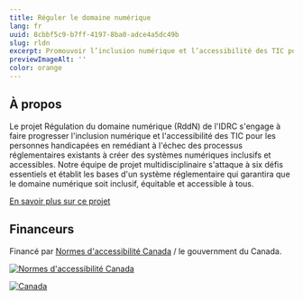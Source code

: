 ```yaml
---
title: Réguler le domaine numérique
lang: fr
uuid: 8cbbf5c9-b7ff-4197-8ba0-adce4a5dc49b
slug: rldn
excerpt: Promouvoir l’inclusion numérique et l’accessibilité des TIC pour les personnes handicapées en remédiant à l’échec des processus réglementaires existants à créer des systèmes numériques inclusifs et accessibles
previewImageAlt: ''
color: orange
---
```

## À propos

Le projet Régulation du domaine numérique (RddN) de l'IDRC s'engage à faire progresser l'inclusion numérique et l'accessibilité des TIC pour les personnes handicapées en remédiant à l'échec des processus réglementaires existants à créer des systèmes numériques inclusifs et accessibles. Notre équipe de projet multidisciplinaire s'attaque à six défis essentiels et établit les bases d'un système réglementaire qui garantira que le domaine numérique soit inclusif, équitable et accessible à tous.

[En savoir plus sur ce projet](https://wecount.inclusivedesign.ca/rldn)

## Financeurs

Financé par [Normes d'accessibilité Canada](https://accessibilite.canada.ca) / le gouvernment du Canada.

[![Normes d'accessibilité Canada](/assets/uploads/asc.png)](https://accessibilite.canada.ca/)

[![Canada](/assets/uploads/canada.svg)](https://www.canada.ca/fr.html)
